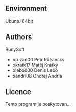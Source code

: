 Environment
---------

Ubuntu 64bit


Authors
------

RunySoft
- xruzan00 Petr Růžanský 
- xkratk17 Matěj Krátký 
- xlebod00 Denis Lebó 
- xandrl08 Ondřej Andrla


Licence
-------

Tento program je poskytovan...
